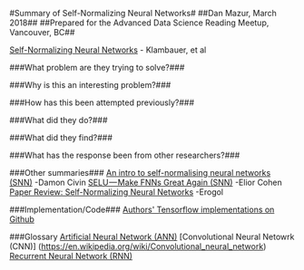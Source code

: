 #Summary of Self-Normalizing Neural Networks#
##Dan Mazur, March 2018##
##Prepared for the Advanced Data Science Reading Meetup, Vancouver, BC##

[Self-Normalizing Neural Networks](https://arxiv.org/abs/1706.02515) - Klambauer, et al

###What problem are they trying to solve?###

###Why is this an interesting problem?###

###How has this been attempted previously?###


###What did they do?###

###What did they find?###

###What has the response been from other researchers?###

###Other summaries###
[An intro to self-normalising neural networks (SNN)](https://medium.com/@damoncivin/self-normalising-neural-networks-snn-2a972c1d421) -Damon Civin
[SELU — Make FNNs Great Again (SNN)](https://towardsdatascience.com/selu-make-fnns-great-again-snn-8d61526802a9) -Elior Cohen
[Paper Review: Self-Normalizing Neural Networks](http://www.erogol.com/paper-review-self-normalizing-neural-networks/) -Erogol

###Implementation/Code###
[Authors' Tensorflow implementations on Github](https://github.com/bioinf-jku/SNNs)

###Glossary
[Artificial Neural Network (ANN)](https://en.wikipedia.org/wiki/Artificial_neural_network)
[Convolutional Neural Netowrk (CNN)] (https://en.wikipedia.org/wiki/Convolutional_neural_network)
[Recurrent Neural Network (RNN)](https://en.wikipedia.org/wiki/Recurrent_neural_network)
